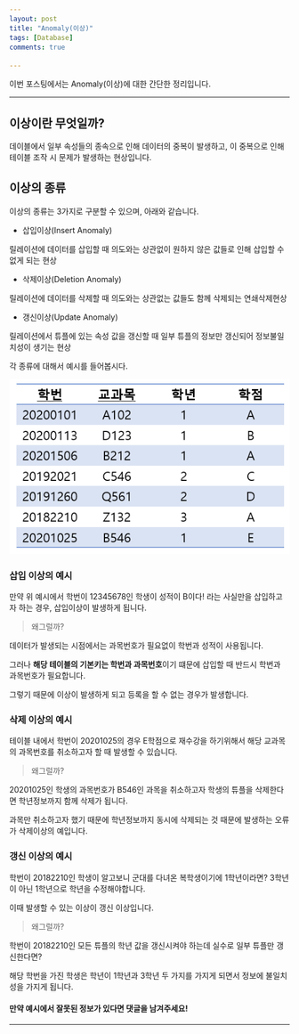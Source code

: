 ```yaml
---
layout: post
title: "Anomaly(이상)"
tags: [Database]
comments: true

---
```


이번 포스팅에서는 Anomaly(이상)에 대한 간단한 정리입니다.

---

## 이상이란 무엇일까?

데이블에서 일부 속성들의 종속으로 인해 데이터의 중복이 발생하고, 이 중복으로 인해 테이블 조작 시 문제가 발생하는 현상입니다.

## 이상의 종류

이상의 종류는 3가지로 구분할 수 있으며, 아래와 같습니다.

* 삽입이상(Insert Anomaly)

릴레이션에 데이터를 삽입할 때 의도와는 상관없이 원하지 않은 값들로 인해 삽입할 수 없게 되는 현상

* 삭제이상(Deletion Anomaly)

릴레이션에 데이터를 삭제할 때 의도와는 상관없는 값들도 함께 삭제되는 연쇄삭제현상

* 갱신이상(Update Anomaly)

릴레이션에서 튜플에 있는 속성 값을 갱신할 때 일부 튜플의 정보만 갱신되어 정보불일치성이 생기는 현상

각 종류에 대해서 예시를 들어봅시다.

<img src ="https://raw.githubusercontent.com/junghyun100/junghyun100.github.io/master/images/%EC%9D%B4%EC%83%81.PNG">

### 삽입 이상의 예시

만약 위 예시에서 학번이 12345678인 학생이 성적이 B이다! 라는 사실만을 삽입하고자 하는 경우, 삽입이상이 발생하게 됩니다.

> 왜그럴까?<BR>

데이터가 발생되는 시점에서는 과목번호가 필요없이 학번과 성적이 사용됩니다.

그러나 <STRONG>해당 테이블의 기본키는 학번과 과목번호</STRONG>이기 떄문에 삽입할 때 반드시 학번과 과목번호가 필요합니다.

그렇기 때문에 이상이 발생하게 되고 등록을 할 수 없는 경우가 발생합니다.

### 삭제 이상의 예시

테이블 내에서 학번이 20201025의 경우 E학점으로 재수강을 하기위해서 해당 교과목의 과목번호를 취소하고자 할 때 발생할 수 있습니다.

> 왜그럴까?

20201025인 학생의 과목번호가 B546인 과목을 취소하고자 학생의 튜플을 삭제한다면 학년정보까지 함께 삭제가 됩니다.

과목만 취소하고자 했기 때문에 학년정보까지 동시에 삭제되는 것 때문에 발생하는 오류가 삭제이상의 예입니다.

### 갱신 이상의 예시

학번이 20182210인 학생이 알고보니 군대를 다녀온 복학생이기에 1학년이라면? 3학년이 아닌 1학년으로 학년을 수정해야합니다.

이때 발생할 수 있는 이상이 갱신 이상입니다.

> 왜그럴까?

학번이 20182210인 모든 튜플의 학년 값을 갱신시켜야 하는데 실수로 일부 튜플만 갱신한다면?

해당 학번을 가진 학생은 학년이 1학년과 3학년 두 가지를 가지게 되면서 정보에 불일치성을 가지게 됩니다. 


#### 만약 예시에서 잘못된 정보가 있다면 댓글을 남겨주세요!

---
